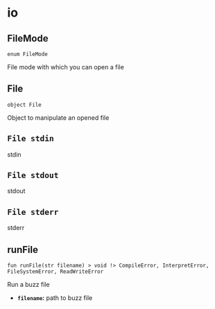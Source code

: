 # io

## FileMode
```buzz
enum FileMode 
```
File mode with which you can open a file
## File
```buzz
object File 
```
Object to manipulate an opened file
## `File stdin`
stdin
## `File stdout`
stdout
## `File stderr`
stderr
## runFile
```buzz
fun runFile(str filename) > void !> CompileError, InterpretError, FileSystemError, ReadWriteError 
```
Run a buzz file
- **`filename`:** path to buzz file